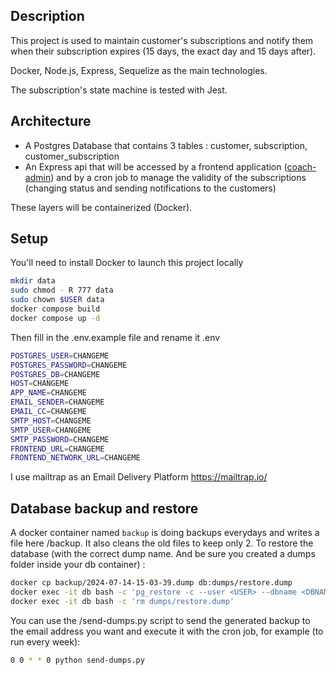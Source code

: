 ## Description

This project is used to maintain customer's subscriptions and notify them when their subscription expires (15 days, the exact day and 15 days after).

Docker, Node.js, Express, Sequelize as the main technologies.

The subscription's state machine is tested with Jest.

## Architecture

- A Postgres Database that contains 3 tables : customer, subscription, customer_subscription
- An Express api that will be accessed by a frontend application ([coach-admin](https://github.com/AudreyFI/coach-admin)) and by a cron job to manage the validity of the subscriptions (changing status and sending notifications to the customers)

These layers will be containerized (Docker).

## Setup

You'll need to install Docker to launch this project locally

```bash
mkdir data
sudo chmod - R 777 data
sudo chown $USER data
docker compose build
docker compose up -d
```

Then fill in the .env.example file and rename it .env

```bash
POSTGRES_USER=CHANGEME
POSTGRES_PASSWORD=CHANGEME
POSTGRES_DB=CHANGEME
HOST=CHANGEME
APP_NAME=CHANGEME
EMAIL_SENDER=CHANGEME
EMAIL_CC=CHANGEME
SMTP_HOST=CHANGEME
SMTP_USER=CHANGEME
SMTP_PASSWORD=CHANGEME
FRONTEND_URL=CHANGEME
FRONTEND_NETWORK_URL=CHANGEME
```

I use mailtrap as an Email Delivery Platform https://mailtrap.io/

## Database backup and restore

A docker container named `backup` is doing backups everydays and writes a file here /backup. It also cleans the old files to keep only 2. To restore the database (with the correct dump name. And be sure you created a dumps folder inside your db container) :

```bash
docker cp backup/2024-07-14-15-03-39.dump db:dumps/restore.dump
docker exec -it db bash -c 'pg_restore -c --user <USER> --dbname <DBNAME> dumps/restore.dump'
docker exec -it db bash -c 'rm dumps/restore.dump'
```

You can use the /send-dumps.py script to send the generated backup to the email address you want and execute it with the cron job, for example (to run every week):

```bash
0 0 * * 0 python send-dumps.py
```
